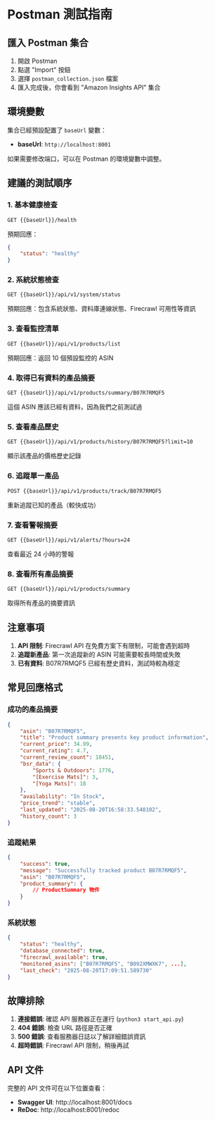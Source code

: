 # Postman 測試指南

## 匯入 Postman 集合

1. 開啟 Postman
2. 點選 "Import" 按鈕
3. 選擇 `postman_collection.json` 檔案
4. 匯入完成後，你會看到 "Amazon Insights API" 集合

## 環境變數

集合已經預設配置了 `baseUrl` 變數：
- **baseUrl**: `http://localhost:8001`

如果需要修改端口，可以在 Postman 的環境變數中調整。

## 建議的測試順序

### 1. 基本健康檢查
```
GET {{baseUrl}}/health
```
預期回應：
```json
{
    "status": "healthy"
}
```

### 2. 系統狀態檢查
```
GET {{baseUrl}}/api/v1/system/status
```
預期回應：包含系統狀態、資料庫連線狀態、Firecrawl 可用性等資訊

### 3. 查看監控清單
```
GET {{baseUrl}}/api/v1/products/list
```
預期回應：返回 10 個預設監控的 ASIN

### 4. 取得已有資料的產品摘要
```
GET {{baseUrl}}/api/v1/products/summary/B07R7RMQF5
```
這個 ASIN 應該已經有資料，因為我們之前測試過

### 5. 查看產品歷史
```
GET {{baseUrl}}/api/v1/products/history/B07R7RMQF5?limit=10
```
顯示該產品的價格歷史記錄

### 6. 追蹤單一產品
```
POST {{baseUrl}}/api/v1/products/track/B07R7RMQF5
```
重新追蹤已知的產品（較快成功）

### 7. 查看警報摘要
```
GET {{baseUrl}}/api/v1/alerts/?hours=24
```
查看最近 24 小時的警報

### 8. 查看所有產品摘要
```
GET {{baseUrl}}/api/v1/products/summary
```
取得所有產品的摘要資訊

## 注意事項

1. **API 限制**: Firecrawl API 在免費方案下有限制，可能會遇到超時
2. **追蹤新產品**: 第一次追蹤新的 ASIN 可能需要較長時間或失敗
3. **已有資料**: B07R7RMQF5 已經有歷史資料，測試時較為穩定

## 常見回應格式

### 成功的產品摘要
```json
{
    "asin": "B07R7RMQF5",
    "title": "Product summary presents key product information",
    "current_price": 34.99,
    "current_rating": 4.7,
    "current_review_count": 18451,
    "bsr_data": {
        "Sports & Outdoors": 1776,
        "[Exercise Mats]": 3,
        "[Yoga Mats]": 18
    },
    "availability": "In Stock",
    "price_trend": "stable",
    "last_updated": "2025-08-20T16:58:33.548102",
    "history_count": 3
}
```

### 追蹤結果
```json
{
    "success": true,
    "message": "Successfully tracked product B07R7RMQF5",
    "asin": "B07R7RMQF5",
    "product_summary": {
        // ProductSummary 物件
    }
}
```

### 系統狀態
```json
{
    "status": "healthy",
    "database_connected": true,
    "firecrawl_available": true,
    "monitored_asins": ["B07R7RMQF5", "B092XMWXK7", ...],
    "last_check": "2025-08-20T17:09:51.589730"
}
```

## 故障排除

1. **連接錯誤**: 確認 API 服務器正在運行 (`python3 start_api.py`)
2. **404 錯誤**: 檢查 URL 路徑是否正確
3. **500 錯誤**: 查看服務器日誌以了解詳細錯誤資訊
4. **超時錯誤**: Firecrawl API 限制，稍後再試

## API 文件

完整的 API 文件可在以下位置查看：
- **Swagger UI**: http://localhost:8001/docs
- **ReDoc**: http://localhost:8001/redoc